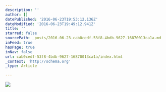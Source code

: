 ```yaml
---
description: ''
author: []
datePublished: '2016-06-23T19:53:12.136Z'
dateModified: '2016-06-23T19:49:12.941Z'
title: ''
starred: false
sourcePath: _posts/2016-06-23-cab0cedf-53f8-4bdb-9627-16870013ca1a.md
inFeed: true
hasPage: true
inNav: false
url: cab0cedf-53f8-4bdb-9627-16870013ca1a/index.html
_context: 'http://schema.org'
_type: Article

---
```

![](https://the-grid-user-content.s3-us-west-2.amazonaws.com/1e6a3f2e-c72f-42fb-a6e9-3d1204d3debe.jpg)